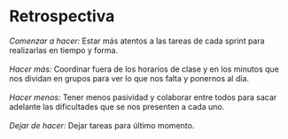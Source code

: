 # Retrospectiva
*Comenzar a hacer:* Estar más atentos a las tareas de cada sprint para realizarlas en tiempo y forma.
<br>
<br>
*Hacer más:* Coordinar fuera de los horarios de clase y en los minutos que nos dividan en grupos para ver lo que nos falta y ponernos al día.
<br>
<br>
*Hacer menos:* Tener menos pasividad y colaborar entre todos para sacar adelante las dificultades que se nos presenten a cada uno.
<br>
<br>
*Dejar de hacer:* Dejar tareas para último momento.

